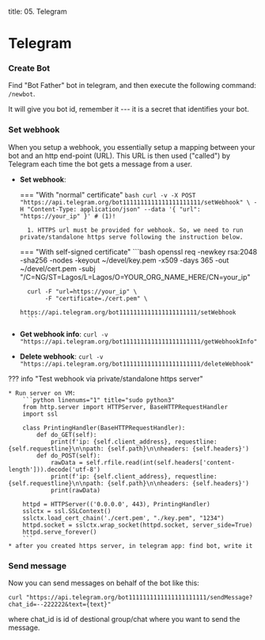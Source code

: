 title: 05. Telegram

# **Telegram**


### Create Bot

Find "Bot Father" bot in telegram, and then execute the following command: `/newbot`.

It will give you bot id, remember it --- it is a secret that identifies your bot.

### Set webhook

When you setup a webhook, you essentially setup a mapping between your bot and an http end-point (URL). This URL is then used ("called") by Telegram each time the bot gets a message from a user.

* **Set webhook**:

    === "With \"normal\" certificate"
        ``` bash
        curl -v -X POST "https://api.telegram.org/bot1111111111111111111111/setWebhook" \
        -H "Content-Type: application/json" --data '{ "url": "https://your_ip" }' # (1)!
        ```

        1. HTTPS url must be provided for webhook. So, we need to run private/standalone https serve following the instruction below.

    === "With self-signed certificate"
        ```bash
        openssl req -newkey rsa:2048 -sha256 -nodes -keyout ~/devel/key.pem -x509 -days 365 -out ~/devel/cert.pem -subj "/C=NG/ST=Lagos/L=Lagos/O=YOUR_ORG_NAME_HERE/CN=your_ip"

        curl -F "url=https://your_ip" \
             -F "certificate=./cert.pem" \
             https://api.telegram.org/bot1111111111111111111111/setWebhook
        ```
* **Get webhook info**: `curl -v "https://api.telegram.org/bot1111111111111111111111/getWebhookInfo"`

* **Delete webhook**: `curl -v "https://api.telegram.org/bot1111111111111111111111/deleteWebhook"`

??? info "Test webhook via private/standalone https server"

    * Run server on VM:
        ```python linenums="1" title="sudo python3"
        from http.server import HTTPServer, BaseHTTPRequestHandler
        import ssl

        class PrintingHandler(BaseHTTPRequestHandler):
            def do_GET(self):
                print(f'ip: {self.client_address}, requestline: {self.requestline}\n\npath: {self.path}\n\nheaders: {self.headers}')
            def do_POST(self):
                rawData = self.rfile.read(int(self.headers['content-length'])).decode('utf-8')
                print(f'ip: {self.client_address}, requestline: {self.requestline}\n\npath: {self.path}\n\nheaders: {self.headers}')
                print(rawData)

        httpd = HTTPServer(('0.0.0.0', 443), PrintingHandler)
        sslctx = ssl.SSLContext()
        sslctx.load_cert_chain('./cert.pem', "./key.pem", "1234")
        httpd.socket = sslctx.wrap_socket(httpd.socket, server_side=True)
        httpd.serve_forever()
        ```
    * after you created https server, in telegram app: find bot, write it

### Send message

Now you can send messages on behalf of the bot like this:

```
curl "https://api.telegram.org/bot1111111111111111111111/sendMessage?chat_id=--222222&text={text}"
```

where chat_id is id of destional group/chat where you want to send the message.

